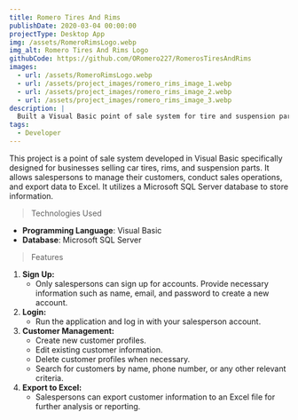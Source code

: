 ```yaml
---
title: Romero Tires And Rims
publishDate: 2020-03-04 00:00:00
projectType: Desktop App
img: /assets/RomeroRimsLogo.webp
img_alt: Romero Tires And Rims Logo
githubCode: https://github.com/ORomero227/RomerosTiresAndRims
images:
  - url: /assets/RomeroRimsLogo.webp
  - url: /assets/project_images/romero_rims_image_1.webp
  - url: /assets/project_images/romero_rims_image_2.webp
  - url: /assets/project_images/romero_rims_image_3.webp
description: |
  Built a Visual Basic point of sale system for tire and suspension part businesses, handling customer management, sales, and Excel export using SQL Server.
tags:
  - Developer
---
```


This project is a point of sale system developed in Visual Basic specifically designed for businesses selling car tires, rims, and suspension parts. It allows salespersons to manage their customers, conduct sales operations, and export data to Excel. It utilizes a Microsoft SQL Server database to store information.

> Technologies Used

- **Programming Language**: Visual Basic
- **Database**: Microsoft SQL Server

> Features

1. **Sign Up:**
   - Only salespersons can sign up for accounts. Provide necessary information such as name, email, and password to create a new account.
2. **Login:**
   - Run the application and log in with your salesperson account.
3. **Customer Management:**
   - Create new customer profiles.
   - Edit existing customer information.
   - Delete customer profiles when necessary.
   - Search for customers by name, phone number, or any other relevant criteria.
4. **Export to Excel:**
   - Salespersons can export customer information to an Excel file for further analysis or reporting.
